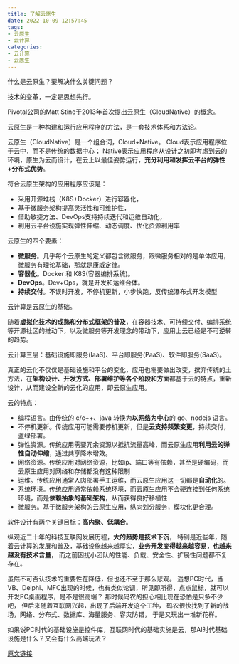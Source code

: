 ```yaml
---
title: 了解云原生
date: 2022-10-09 12:57:45
tags:
- 云原生
- 云计算
categories:
- 云计算
- 云原生
---
```


什么是云原生？要解决什么关键问题？

<!--more-->

技术的变革，一定是思想先行。

Pivotal公司的Matt Stine于2013年首次提出云原生（CloudNative）的概念。

云原生是一种构建和运行应用程序的方法，是一套技术体系和方法论。

云原生（CloudNative）是一个组合词，Cloud+Native。
Cloud表示应用程序位于云中，而不是传统的数据中心；
Native表示应用程序从设计之初即考虑到云的环境，原生为云而设计，在云上以最佳姿势运行，**充分利用和发挥云平台的弹性+分布式优势**。

符合云原生架构的应用程序应该是：
- 采用开源堆栈（K8S+Docker）进行容器化，
- 基于微服务架构提高灵活性和可维护性，
- 借助敏捷方法、DevOps支持持续迭代和运维自动化，
- 利用云平台设施实现弹性伸缩、动态调度、优化资源利用率

云原生的四个要素：
- **微服务**。几乎每个云原生的定义都包含微服务，跟微服务相对的是单体应用，微服务有理论基础，那就是康威定律。
- **容器化**。Docker 和 K8S(容器编排系统)。
- **DevOps**。Dev+Ops，就是开发和运维合体。
- **持续交付**。不误时开发，不停机更新，小步快跑，反传统瀑布式开发模型

云计算是云原生的基础。

随着**虚拟化技术的成熟和分布式框架的普及**，在容器技术、可持续交付、编排系统等开源社区的推动下，以及微服务等开发理念的带动下，应用上云已经是不可逆转的趋势。

云计算三层：基础设施即服务(IaaS)、平台即服务(PaaS)、软件即服务(SaaS)。

真正的云化不仅仅是基础设施和平台的变化，应用也需要做出改变，摈弃传统的土方法，在**架构设计、开发方式、部署维护等各个阶段和方面**都基于云的特点，重新设计，从而建设全新的云化的应用，即云原生应用。

云的特点：
- 编程语言。由传统的 c/c++、java 转换为**以网络为中心**的 go、nodejs 语言。
- 不停机更新。传统应用可能需要停机更新，但是**云支持频繁变更**，持续交付，蓝绿部署。
- 弹性资源。传统应用需要冗余资源以抵抗流量高峰，而云原生应用**利用云的弹性自动伸缩**，通过共享降本增效。
- 网络资源。传统应用对网络资源，比如ip、端口等有依赖，甚至是硬编码，而云原生应用对网络和存储都没有这种限制
- 运维。传统应用通常人肉部署手工运维，而云原生应用这一切都是**自动化**的。
- 系统环境。传统应用通常依赖系统环境，而云原生应用不会硬连接到任何系统环境，而是**依赖抽象的基础架构**，从而获得良好移植性
- 微服务。基于微服务架构的云原生应用，纵向划分服务，模块化更合理。

软件设计有两个关键目标：**高内聚、低耦合**。

纵观近二十年的科技互联网发展历程，**大的趋势是技术下沉**，
特别是近些年，随着云计算的发展和普及，基础设施越来越厚实，**业务开发变得越来越容易，也越来越没有技术含量**，
而之前困扰小团队的性能、负载、安全性、扩展性问题都不复存在。

虽然不可否认技术的重要性在降低，但也还不至于那么悲观。
遥想PC时代，当VB、Delphi、MFC出现的时候，也有类似论调，所见即所得，点点鼠标，就可以开发PC桌面程序，是不是很高端？
那时候码农的担心相比现在恐怕是只多不少吧，
但后来随着互联网兴起，出现了后端开发这个工种，
码农很快找到了新的战场，网络、分布式、数据库、海量服务、容灾防错，
于是又玩出一堆新花样。

如果说PC时代的基础设施是控件库，互联网时代的基础实施是云，那AI时代基础设施是什么？又会有什么高端玩法？

[原文链接](https://juejin.cn/post/6844904197859590151)
